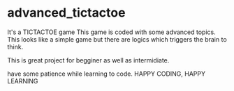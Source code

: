 # advanced_tictactoe

It's a TICTACTOE game
This game is coded with some advanced topics.
This looks like a simple game but there are logics which triggers the brain to think.

This is great project for begginer as well as intermidiate.

have some patience while learning to code.
 HAPPY CODING,  HAPPY LEARNING
